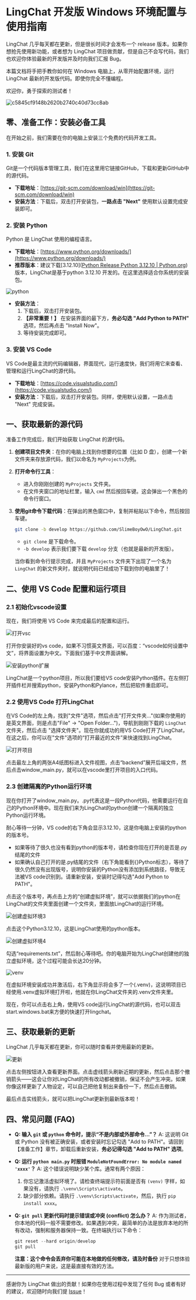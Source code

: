 # LingChat 开发版 Windows 环境配置与使用指南

LingChat 几乎每天都在更新，但是很长时间才会发布一个 release 版本。如果你想抢先使用新功能，或者想为 LingChat 项目做贡献，但是自己不会写代码，我们也欢迎你体验最新的开发版并及时向我们汇报 Bug。

本篇文档将手把手教你如何在 Windows 电脑上，从零开始配置环境，运行 LingChat 最新的开发版代码。即使你完全不懂编程。

欢迎你，勇于探索的测试者！

![c5845cf9148b2620b2740c40d73cc8ab](https://github.com/user-attachments/assets/2815cca5-e037-477e-8d18-c1eb385c5deb)

## 零、准备工作：安装必备工具

在开始之前，我们需要在你的电脑上安装三个免费的代码开发工具。

### 1. 安装 Git

Git是一个代码版本管理工具，我们在这里用它链接GitHub，下载和更新GitHub中的源代码。

- **下载地址**：[https://git-scm.com/download/win](https://git-scm.com/download/win)
- **安装方法**：下载后，双击打开安装包，**一路点击 "Next"** 使用默认设置完成安装即可。

### 2. 安装 Python

Python 是 LingChat 使用的编程语言。

- **下载地址**：[https://www.python.org/downloads/](https://www.python.org/downloads/)
- **推荐版本**：建议下载[3.12.10]([Python Release Python 3.12.10 | Python.org](https://www.python.org/downloads/release/python-31210/))版本，LingChat是基于python 3.12.10 开发的。在这里选择适合你系统的安装包。

![python](pic/python.png)

- **安装方法**：
    1.  下载后，双击打开安装包。
    2.  **【非常重要！】** 在安装界面的最下方，**务必勾选 "Add Python to PATH"** 选项，然后再点击 "Install Now"。
    3.  等待安装完成即可。

### 3. 安装 VS Code

VS Code是最主流的代码编辑器，界面现代，运行速度快，我们将用它来查看、管理和运行LingChat的源代码。

- **下载地址**：[https://code.visualstudio.com/](https://code.visualstudio.com/)
- **安装方法**：下载后，双击打开安装包。同样，使用默认设置，一路点击 "Next" 完成安装。

## 一、获取最新的源代码

准备工作完成后，我们开始获取 LingChat 的源代码。

1.  **创建项目文件夹**：在你的电脑上找到你想要的位置（比如 D 盘），创建一个新文件夹来存放源代码，我们以命名为 `MyProjects`为例。

2.  **打开命令行工具**：
    
    -   进入你刚刚创建的 `MyProjects` 文件夹。
    -   在文件夹窗口的地址栏里，输入 `cmd` 然后按回车键。这会弹出一个黑色的命令行窗口。
    
3.  **使用git命令下载代码**：在弹出的黑色窗口中，复制并粘贴以下命令，然后按回车键。

    ```bash
    git clone -b develop https://github.com/SlimeBoyOwO/LingChat.git
    ```

    -   `git clone` 是下载命令。
    -   `-b develop` 表示我们要下载 `develop` 分支（也就是最新的开发版）。

    当你看到命令行提示完成，并且 `MyProjects` 文件夹下出现了一个名为 `LingChat` 的新文件夹时，就说明代码已经成功下载到你的电脑里了！

## 二、使用 VS Code 配置和运行项目

### 2.1 初始化vscode设置

现在，我们将使用 VS Code 来完成最后的配置和运行。

![打开vsc](pic/打开vsc.png)

打开你安装好的vs code，如果不习惯英文界面，可以百度：“vscode如何设置中文”，将界面设置为中文。下面我们基于中文界面讲解。

![安装python扩展](pic/安装python扩展.png)

LingChat是一个python项目，所以我们要给VS code安装Python插件。在左侧打开插件栏并搜索python，安装Python和Pylance，然后把软件重启即可。

### 2.2 使用VS Code 打开LingChat

在VS Code的左上角，找到"文件"选项，然后点击"打开文件夹..."(如果你使用的是英文界面，则是点击"File" -> "Open Folder...")，导航到刚刚下载的 `LingChat` 文件夹，然后点击 "选择文件夹"。现在你就成功的用VS Code打开了LingChat，在这之后，你可以在"文件"选项的“打开最近的文件”来快速找到LingChat。

![打开项目](pic/打开项目.png)

点击最左上角的两张A4纸图标进入文件视图，点击“backend”展开后端文件，然后点击window_main.py，就可以在vscode里打开项目的入口代码。

### 2.3 创建隔离的Python运行环境

现在你打开了window_main.py。.py代表这是一段Python代码，他需要运行在自己的Python环境中。现在我们来为LingChat的python创建一个隔离的独立Python运行环境。

耐心等待一分钟，VS code的右下角会显示3.12.10，这是你电脑上安装的python的版本号。

- 如果等待了很久也没有看到python的版本号，请检查你现在打开的是否是.py结尾的文件
- 如果确认自己打开的是.py结尾的文件（右下角能看到{}Python标志），等待了很久仍然没有出现版号，说明你安装的Python没有添加到系统路径，导致无法被VS code识别到。请重新安装，安装时记得勾选"Add Python to PATH"。

点击这个版本号，再点击上方的“创建虚拟环境”，就可以依据我们的python在LingChat的文件夹里面创建一个文件夹，里面放LingChat的运行环境。

![创建虚拟环境3](pic/创建虚拟环境3.png)

点击这个Python3.12.10，这是LingChat使用的python版本。

![创建虚拟环境4](pic/创建虚拟环境4.png)

勾选“requirements.txt”，然后耐心等待吧。你的电脑开始为LingChat创建他的独立虚拟环境，这个过程可能会长达20分钟。

![venv](pic/.venv.png)

在虚拟环境安装成功并激活后，右下角显示将会多了一个(.venv)，这说明项目已经使用.venv虚拟环境打开啦，他就在你LingChat文件夹的.venv文件夹里。

现在，你可以点击右上角，使用VS code运行LingChat的源代码，也可以双击start.windows.bat来方便的快速打开lingchat。

## 三、获取最新的更新

LingChat 几乎每天都在更新，你可以随时查看并使用最新的更新。

![更新](pic/更新.png)

点击左侧按钮进入查看更新界面。点击虚线箭头刷新近期的更新，然后点击那个撤销箭头——这会让你对LingChat的所有改动都被撤销，保证不会产生冲突。如果你像这样更新了人物设定，可以自己把他复制出来备份一下，然后点击撤销。

最后点击实线箭头，就可以把LingChat更新到最新版本啦！



## 四、常见问题 (FAQ)

-   **Q: 输入 `git` 或 `python` 命令时，提示“不是内部或外部命令...”？**
    A: 这说明 Git 或 Python 没有被正确安装，或者安装时忘记勾选 "Add to PATH"。请回到【准备工作】章节，卸载后重新安装，**务必记得勾选 "Add to PATH" 选项**。

-   **Q: 运行 `python main.py` 时报错 `ModuleNotFoundError: No module named 'xxxx'`？**
    A: 这个错误说明缺少某个库。通常有两个原因：
    
    1.  你忘记激活虚拟环境了。请检查终端提示符前面是否有 `(venv)` 字样，如果没有，请执行 `.\venv\Scripts\activate`。
    2.  缺少部分依赖。请执行 `.\venv\Scripts\activate`，然后，执行 `pip install xxxx`。
    
-   **Q: `git pull` 更新代码时提示错误或冲突 (conflict) 怎么办？**
    A: 作为测试者，你本地的代码一般不需要修改。如果遇到冲突，最简单的办法是放弃本地的所有改动，强制和服务器保持一致。在终端执行以下命令：
    
    ```powershell
    git reset --hard origin/develop
    git pull
    ```
    **注意：这个命令会丢弃你可能在本地做的任何修改，请及时备份** 对于只想体验最新版的用户来说，这是最直接有效的方法。

---

感谢你为 LingChat 做出的贡献！如果你在使用过程中发现了任何 Bug 或者有好的建议，欢迎随时向我们提 [Issue](https://github.com/SlimeBoyOwO/LingChat/issues)！
